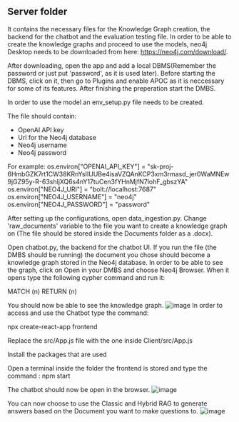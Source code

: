 ## Server folder

It contains the necessary files for the Knowledge Graph creation,
the backend for the chatbot and the evaluation testing file.
In order to be able to create the knowledge graphs and proceed to use the models,
neo4j Desktop needs to be downloaded from here: https://neo4j.com/download/.

After downloading, open the app and add a local DBMS(Remember the password 
or just put 'password', as it is used later). Before starting the DBMS, click
on it, then go to Plugins and enable APOC as it is neccessary for some of its
features. After finishing the preperation start the DMBS.

  
In order to use the model an env_setup.py file needs to be created. 

The file should contain:

- OpenAI API key
- Url for the Neo4j database
- Neo4j username
- Neo4j password

For example:
os.environ["OPENAI_API_KEY"] = "sk-proj-6HmbGZK7rt1CW38KRnYsIIUUBe4isaVZQAnKCP3xm3rmasd_jer0WaMNEw9jGZ95y-R-63shljXQ6s4nY17tuCen3fYHnMjfN7lohF_gbszYA"
os.environ["NEO4J_URI"] = "bolt://localhost:7687"
os.environ["NEO4J_USERNAME"] = "neo4j"
os.environ["NEO4J_PASSWORD"] = "password"

After setting up the configurations, open data_ingestion.py. Change 'raw_documents'
variable to the file you want to create a knowledge graph on (The file should be
stored inside the Documents folder as a .docx).

Open chatbot.py, the backend for the chatbot UI. If you run the file (the DMBS
should be running)  the document you chose should become a knowledge graph stored
in the Neo4j database. In order to be able to see the graph, click on Open in your DMBS
and choose Neo4j Browser. When it opens type the following cypher command and run it:

MATCH (n)
RETURN (n)

You should now be able to see the knowledge graph.
![image](https://github.com/user-attachments/assets/d8167e31-c68b-429b-9a7a-6c80a0256c44)
In order to access and use the Chatbot type the command:

 npx create-react-app frontend

Replace the src/App.js file with the one inside Client/src/App.js

Install the packages that are used

Open a terminal inside the folder the frontend is stored and type the command : npm start

The chatbot should now be open in the browser.
![image](https://github.com/user-attachments/assets/ff961843-4802-4cc1-ad01-9bdb0fe84d4d)

You can now choose to use the Classic and Hybrid RAG to generate answers based on the Document you want to make questions to.
![image](https://github.com/user-attachments/assets/1cc1379c-fa86-44b6-88a3-abdf5d636073)




